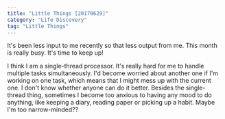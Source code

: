 ```yaml
---
title: "Little Things [20170629]"
category: "Life Discovery"
tag: "Little Things"
---
```


It's been less input to me recently so that less output from me. This month is really busy. It's time to keep up!

I think I am a single-thread processor. It's really hard for me to handle multiple tasks simultaneously. I'd become worried about another one if I'm working on one task, which means that I might mess up with the current one. I don't know whether anyone can do it better. Besides the single-thread thing, sometimes I become too anxious to having any mood to do anything, like keeping a diary, reading paper or picking up a habit. Maybe I'm too narrow-minded??